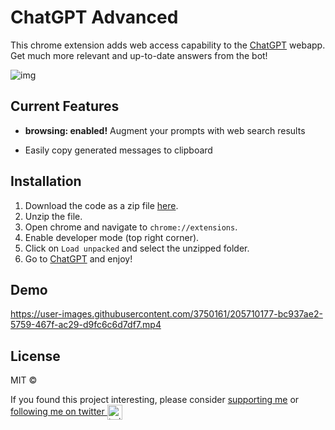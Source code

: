 # ChatGPT Advanced

This chrome extension adds web access capability to the [ChatGPT](https://www.chatgpt.com/) webapp. Get much more relevant and up-to-date answers from the bot!

![img](https://user-images.githubusercontent.com/3750161/205716268-7b44d522-eef0-44af-b8ec-cf8943a97622.PNG)

## Current Features

- **browsing: enabled!** Augment your prompts with web search results


- Easily copy generated messages to clipboard


## Installation

1. Download the code as a zip file [here](https://github.com/qunash/chatgpt-advanced/archive/master.zip).
2. Unzip the file.
3. Open chrome and navigate to `chrome://extensions`.
4. Enable developer mode (top right corner).
5. Click on `Load unpacked` and select the unzipped folder.
6. Go to [ChatGPT](https://chat.openai.com/chat/) and enjoy!


## Demo

https://user-images.githubusercontent.com/3750161/205710177-bc937ae2-5759-467f-ac29-d9fc6c6d7df7.mp4

## License

MIT ©

If you found this project interesting, please consider [supporting me](https://www.buymeacoffee.com/anzorq) or <a href="https://twitter.com/hahahahohohe">following me on twitter <img src="https://storage.googleapis.com/saasify-assets/twitter-logo.svg" alt="twitter" height="24px" align="center"></a>
